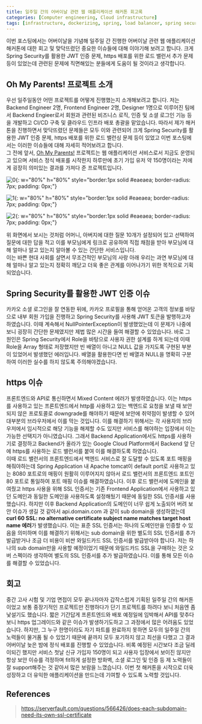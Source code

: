 ```yaml
---
title: 일주일 간의 어버이날 관련 웹 애플리케이션 해커톤 회고록 
categories: [Computer engineering, Cloud infrastructure]
tags: [infrastructure, dockerizing, spring, load balancer, spring security, JWT, https, CI/CD, 인프라, 도커라이징, 스프링, 로드 밸런서, 스프링 시큐리티]
---
```


이번 포스팅에서는 어버이날을 기념해 일주일 간 진행한 어버이날 관련 웹 애플리케이션 해커톤에 대한 회고 및 맞닥뜨렸던 중요한 이슈들에 대해 이야기해 보려고 합니다. 크게 Spring Security를 활용한 JWT 인증 문제, https 배포를 위한 로드 밸런서 추가 문제 등이 있었는데 관련된 문제에 직면해있는 분들에게 도움이 될 것이라고 생각합니다.

## Oh My Parents! 프로젝트 소개
우선 일주일동안 어떤 프로젝트를 어떻게 진행했는지 소개해보려고 합니다. 저는 Backend Engineer 2명, Frontend Engineer 2명, Designer 1명으로 이루어진 팀에서 Backend Engieer로서 회원과 관련된 비즈니스 로직, 인증 및 소셜 로그인 기능 등을 개발하고 CI/CD 구축 및 클라우드 인프라 배포 총괄을 맡았습니다.
따라서 제가 해커톤을 진행하면서 맞닥뜨렸던 문제들은 모두 이와 관련되어 크게 Spring Security를 활용한 JWT 인증 문제, https 배포를 위한 로드 밸런싱 문제 등이 있었고 이번 포스팅에서는 이러한 이슈들에 대해 자세히 적어보려고 합니다.   
그 전에 앞서, [Oh My Parents!](https://my-parents.day/) 프로젝트는 웹 애플리케이션 서비스로서 지금도 운영되고 있으며 서비스 정식 배포를 시작한지 하루만에 초기 가입 유저 약 150명이라는 저에게 굉장히 의미있는 결과를 가져다 준 프로젝트입니다.

![0](/assets/img/retrospect_of_omp/0.png){: w="80%" h="80%" style="border:1px solid #eaeaea; border-radius: 7px; padding: 0px;"}

![1](/assets/img/retrospect_of_omp/1.png){: w="80%" h="80%" style="border:1px solid #eaeaea; border-radius: 7px; padding: 0px;"}

![2](/assets/img/retrospect_of_omp/2.png){: w="80%" h="80%" style="border:1px solid #eaeaea; border-radius: 7px; padding: 0px;"}

위 화면에서 보시는 것처럼 어머니, 아버지에 대한 질문 10개가 설정되어 있고 선택하여 질문에 대한 답을 적고 이를 부모님에게 링크로 공유하여 직접 채점을 받아 부모님에 대해 얼마나 알고 있는지 알아볼 수 있는 간단한 서비스입니다.   
이는 바쁜 현대 사회를 살면서 무조건적인 부모님의 사랑 아래 우리는 과연 부모님에 대해 얼마나 알고 있는지 정확히 깨닫고 더욱 좋은 관계를 이어나가기 위한 목적으로 기획되었습니다.


## Spring Security를 활용한 JWT 인증 이슈
카카오 소셜 로그인을 잘 연동한 뒤에, 카카오 프로필을 통해 얻어온 고객의 정보를 바탕으로 내부 회원 가입을 진행하고 Spring Security를 사용해 JWT 토큰을 발행하고자 하였습니다. 이때 계속해서 NullPointerException이 발생했었는데 이 문제가 나중에 보니 굉장히 간단한 문제였지만 제법 많은 시간을 들여 해결할 수 있었습니다.
바로 그 원인은 Spring Security에서 Role을 바탕으로 사용자 권한 설계를 하게 되는데 이때 Role을 Array 형태로 저장했지만 빈 배열이 아니고 NULL 값을 가지도록 구현된 부분이 있었어서 발생했던 에러입니다. 배열을 활용한다면 빈 배열과 NULL을 명확히 구분하여 이러한 실수를 하지 않도록 주의해야겠습니다.

## https 이슈
프론트엔드와 API로 통신하면서 Mixed Content 에러가 발생하였습니다. 이는 https를 사용하고 있는 프론트엔드에서 http를 사용하고 있는 백엔드로 요청을 보낼 때 보안되지 않은 프로토콜로 downgrade를 해야하기 때문에 보안에 취약점이 발생할 수 있어 대부분의 브라우저에서 이를 막는 것입니다. 이를 해결하기 위해서는 각 사용자의 브라우저에서 임시적으로 해당 기능을 해제할 수도 있지만 서비스를 해야하는 입장에서 이는 가능한 선택지가 아니였습니다. 그래서 Backend Application에서도 https를 사용하기로 결정하고 Backend가 올라가 있는 Google Cloud Platform에서 Backend 앞 단에 https를 사용하는 로드 밸런서를 붙여 이를 해결하도록 하였습니다.   
이때 로드 밸런서의 프론트엔드에서 백엔드 서비스로 잘 도달할 수 있도록 포트 매핑을 해줘야하는데 Spring Application 내 Apache tomcat이 default port로 사용하고 있는 8080 포트로의 매핑이 원활히 이루어지지 않아서 로드 밸런서의 프론트엔드 포트인 80 포트로 통일하여 포트 매핑 이슈를 해결하였습니다.
이후 로드 밸런서에 도메인을 붙여줬고 https 사용을 위해 SSL 인증서는 기존 Frontend Application에서 사용하고 있던 도메인과 동일한 도메인을 사용하도록 설정해뒀기 때문에 동일한 SSL 인증서를 사용했습니다. 하지만 이후 Backend Application의 도메인이 너무 쉽게 노출되어 버려 보안 이슈가 생길 것 같아서 api.domain.com 과 같이 sub domain을 생성하였는데 **curl 60 SSL: no alternative certificate subject name matches target host name 에러**가 발생했습니다. 이는 표준 SSL 인증서는 하나의 도메인만을 인증할 수 있음을 의미하며 이를 해결하기 위해서는 sub domain을 위한 별도의 SSL 인증서를 추가 발급받거나 조금 더 비용이 비싼 와일드카드 SSL 인증서를 발급받아야 합니다. 저는 하나의 sub domain만을 사용할 예정이었기 때문에 와일드카드 SSL을 구매하는 것은 오버 스펙이라 생각하여 별도의 SSL 인증서를 추가 발급하였습니다. 이를 통해 모든 이슈를 해결할 수 있었습니다.

## 회고
중간 고사 시험 및 기업 면접이 모두 끝나자마자 갑작스럽게 기획된 일주일 간의 해커톤이었고 보통 중장기적인 프로젝트만 진행하다가 단기 프로젝트를 하려다 보니 처음엔 좀 낯설기도 했습니다. 짧은 기간답게 프론트엔드와 배포 예정일에 임박해서 API를 맞추다보니 https 업그레이드와 같은 이슈가 발생하기도하고 그 과정에서 많은 어려움도 있었습니다. 하지만, 그 누구 한명이라도 자기 파트를 완료하지 못하면 모두의 일주일 간의 노력들이 물거품 될 수 있었기 때문에 끝까지 모두 포기하지 않고 최선을 다했고 그 결과 어버이날 늦은 밤에 정식 배포를 진행할 수 있었습니다. 비록 예정된 시간보다 조금 딜레이되긴 했지만 서비스 첫날 신규 가입자 150명이 되고 사용자 입장에서 보이진 않지만 항상 보안 이슈를 걱정하며 fit하게 설정한 방화벽, 소셜 로그인 및 인증 등 제 노력들이 잘 support해주는 것 같아서 많은 보람을 느꼈습니다. 이번 첫 해커톤을 시작으로 더욱 성장하고 더 유익한 애플리케이션을 만드는데 기여할 수 있도록 노력할 것입니다.


## References
> https://serverfault.com/questions/566426/does-each-subdomain-need-its-own-ssl-certificate  


